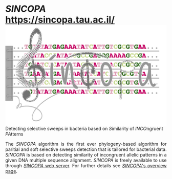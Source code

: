 # <i>SINCOPA</i><br>https://sincopa.tau.ac.il/ <img align="right" src="src/frontend/pics/logo.png"> <!-- width="50%" height="50%"> -->
Detecting selective sweeps in bacteria based on <i>S</i>imilarity of <i>INCO</i>ngruent <i>PA</i>tterns

<p align="justify">
The <i>SINCOPA</i> algorithm is the first ever phylogeny-based algorithm for paritial and soft selective sweeps detection that is tailored for bacterial data. <i>SINCOPA</i> is based on detecting similarity of incongruent allelic patterns in a given DNA multiple sequence alignment. <i>SINCOPA</i> is freely available to use through <a href="https://sincopa.tau.ac.il/" target="_blank"><i>SINCOPA</i> web server</a>. For further details see <a href="https://sincopa.tau.ac.il/overview.html" target="_blank"><i>SINCOPA</i>'s overview page</a>.
</p>

<!--
# Citation 
If you used <i>SINCOPA</i> please cite the following paper:

M1CR0B1AL1Z3R - a user-friendly web server for the analysis of large-scale microbial genomics data;

Oren Avram, Dana Rapoport, Shir Portugez, & Tal Pupko

Nucleic Acids Res, May 2019, DOI: https://doi.org/10.1093/nar/gkz423
-->
